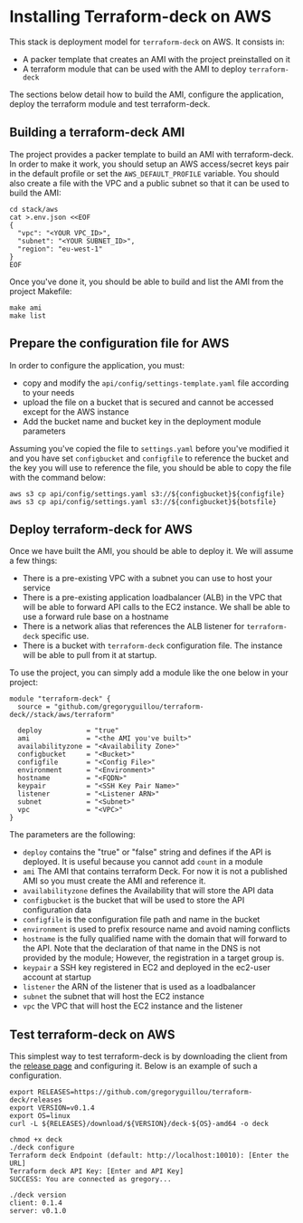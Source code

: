 # Installing Terraform-deck on AWS

This stack is deployment model for `terraform-deck` on AWS. It consists in:

- A packer template that creates an AMI with the project preinstalled on it
- A terraform module that can be used with the AMI to deploy `terraform-deck`

The sections below detail how to build the AMI, configure the application, 
deploy the terraform module and test terraform-deck.

## Building a terraform-deck AMI

The project provides a packer template to build an AMI with terraform-deck. In
order to make it work, you should setup an AWS access/secret keys pair in the
default profile or set the `AWS_DEFAULT_PROFILE` variable. You should also 
create a file with the VPC and a public subnet so that it can be used to build
the AMI:

```shell
cd stack/aws
cat >.env.json <<EOF
{
  "vpc": "<YOUR VPC_ID>",
  "subnet": "<YOUR SUBNET_ID>",
  "region": "eu-west-1"
}
EOF
```

Once you've done it, you should be able to build and list the AMI from the 
project Makefile:

```shell
make ami
make list
```

## Prepare the configuration file for AWS

In order to configure the application, you must:

- copy and modify the `api/config/settings-template.yaml` file according to your
  needs
- upload the file on a bucket that is secured and cannot be accessed except for
  the AWS instance
- Add the bucket name and bucket key in the deployment module parameters

Assuming you've copied the file to `settings.yaml` before you've modified it and
you have set `configbucket` and `configfile` to reference the bucket and the key
you will use to reference the file, you should be able to copy the file with the
command below:

```shell
aws s3 cp api/config/settings.yaml s3://${configbucket}${configfile}
aws s3 cp api/config/settings.yaml s3://${configbucket}${botsfile}
```

## Deploy terraform-deck for AWS

Once we have built the AMI, you should be able to deploy it. We will assume a
few things:
- There is a pre-existing VPC with a subnet you can use to host your service
- There is a pre-existing application loadbalancer (ALB) in the VPC that will
  be able to forward API calls to the EC2 instance. We shall be able to use 
  a forward rule base on a hostname
- There is a network alias that references the ALB listener for `terraform-deck`
  specific use.
- There is a bucket with `terraform-deck` configuration file. The instance will
  be able to pull from it at startup.


To use the project, you can simply add a module like the one below in your
project:

```hcl
module "terraform-deck" {
  source = "github.com/gregoryguillou/terraform-deck//stack/aws/terraform"

  deploy           = "true"
  ami              = "<the AMI you've built>"
  availabilityzone = "<Availability Zone>"
  configbucket     = "<Bucket>"
  configfile       = "<Config File>"
  environment      = "<Environment>"
  hostname         = "<FQDN>"
  keypair          = "<SSH Key Pair Name>"
  listener         = "<Listener ARN>"
  subnet           = "<Subnet>"
  vpc              = "<VPC>"
}
```

The parameters are the following:

- `deploy` contains the "true" or "false" string and defines if the API is
  deployed. It is useful because you cannot add `count` in a module
- `ami` The AMI that contains terraform Deck. For now it is not a published
  AMI so you must create the AMI and reference it.
- `availabilityzone` defines the Availability that will store the API data
- `configbucket` is the bucket that will be used to store the API configuration
  data
- `configfile` is the configuration file path and name in the bucket
- `environment` is used to prefix resource name and avoid naming conflicts
- `hostname` is the fully qualified name with the domain that will forward to
  the API. Note that the declaration of that name in the DNS is not provided
  by the module; However, the registration in a target group is.
- `keypair` a SSH key registered in EC2 and deployed in the ec2-user account at
   startup
- `listener` the ARN of the listener that is used as a loadbalancer
- `subnet` the subnet that will host the EC2 instance
- `vpc` the VPC that will host the EC2 instance and the listener

## Test terraform-deck on AWS

This simplest way to test terraform-deck is by downloading the client from
the [release page](https://github.com/gregoryguillou/terraform-deck/releases) 
and configuring it. Below is an example of such a configuration.

```shell
export RELEASES=https://github.com/gregoryguillou/terraform-deck/releases
export VERSION=v0.1.4
export OS=linux
curl -L ${RELEASES}/download/${VERSION}/deck-${OS}-amd64 -o deck

chmod +x deck
./deck configure
Terraform deck Endpoint (default: http://localhost:10010): [Enter the URL]
Terraform deck API Key: [Enter and API Key]
SUCCESS: You are connected as gregory...

./deck version
client: 0.1.4
server: v0.1.0
```
